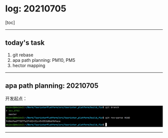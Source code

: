 # log: 20210705

[toc]

---

## today's task

1. git rebase
2. apa path planning: PM10, PM5
3. hector mapping





---

## apa path planning: 20210705

开发起点：

![image-20210705095539002](log_0705.assets/image-20210705095539002.png)







---


